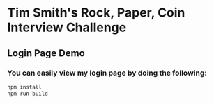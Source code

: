 # Tim Smith's Rock, Paper, Coin Interview Challenge

## Login Page Demo

### You can easily view my login page by doing the following:

```bash
npm install
npm run build
```